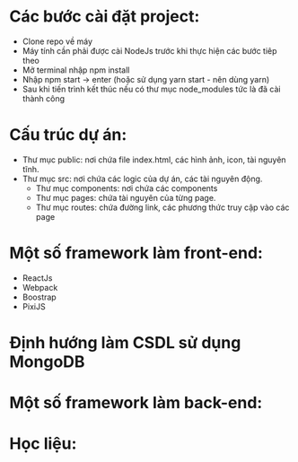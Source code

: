 # Các bước cài đặt project:
* Clone repo về máy
* Máy tính cần phải được cài NodeJs trước khi thực hiện các bước tiêp theo
* Mở terminal nhập npm install
* Nhập npm start -> enter (hoặc sử dụng yarn start - nên dùng yarn)
* Sau khi tiến trình kết thúc nếu có thư mục node_modules tức là đã cài thành công

# Cấu trúc dự án:
* Thư mục public: nơi chứa file index.html, các hình ảnh, icon, tài nguyên tĩnh.
* Thư mục src: nơi chứa các logic của dự án, các tài nguyên động.
   - Thư mục components: nơi chứa các components
   - Thư mục pages: chứa tài nguyên của từng page.
   - Thư mục routes: chứa đường link, các phương thức truy cập vào các page

# Một số framework làm front-end:
* ReactJs
* Webpack
* Boostrap
* PixiJS

# Định hướng làm CSDL sử dụng MongoDB

# Một số framework làm back-end: 

# Học liệu: 
